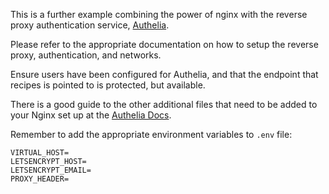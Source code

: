 This is a further example combining the power of nginx with the reverse proxy authentication service, [Authelia](https://github.com/authelia/authelia).

Please refer to the appropriate documentation on how to setup the reverse proxy, authentication, and networks.

Ensure users have been configured for Authelia, and that the endpoint that recipes is pointed to is protected, but available.

There is a good guide to the other additional files that need to be added to your Nginx set up at the [Authelia Docs](https://docs.authelia.com/deployment/supported-proxies/nginx.html).

Remember to add the appropriate environment variables to `.env` file:
```
VIRTUAL_HOST=
LETSENCRYPT_HOST=
LETSENCRYPT_EMAIL=
PROXY_HEADER=
```